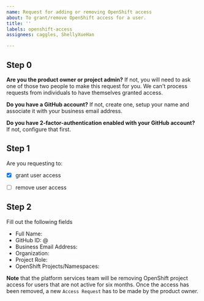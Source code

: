 ```yaml
---
name: Request for adding or removing OpenShift access
about: To grant/remove OpenShift access for a user.
title: ''
labels: openshift-access
assignees: caggles, ShellyXueHan

---
```


## Step 0
**Are you the product owner or project admin?**
If not, you will need to ask one of those two people to make this request for you. We can't process requests from individuals to have themselves granted access.

**Do you have a GitHub account?**
If not, create one, setup your name and associate it with your business email address.

**Do you have 2-factor-authentication enabled with your GitHub account?**
If not, configure that first.


## Step 1
Are you requesting to:
- [x] grant user access
- [ ] remove user access


## Step 2
Fill out the following fields

* Full Name: 
* GitHub ID: @
* Business Email Address: 
* Organization: 
* Project Role: 
* OpenShift Projects/Namespaces: 
<!--- For example: xyz123-tools, xyz123-dev, xyz123-test, xyz123-prod --->


**Note** that the platform services team will be removing OpenShift project access for users that are not active for six months. Once the access has been removed, a new `Access Request` has to be made by the product owner.

